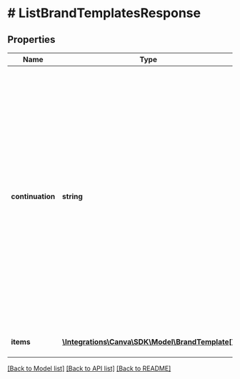 # # ListBrandTemplatesResponse

## Properties

Name | Type | Description | Notes
------------ | ------------- | ------------- | -------------
**continuation** | **string** | If the success response contains a continuation token, the user has access to more brand templates you can list. You can use this token as a query parameter and retrieve more templates from the list, for example &#x60;/v1/brand-templates?continuation&#x3D;{continuation}&#x60;. To retrieve all the brand templates available to the user, you might need to make multiple requests. | [optional]
**items** | [**\Integrations\Canva\SDK\Model\BrandTemplate[]**](BrandTemplate.md) | The list of brand templates. |

[[Back to Model list]](../../README.md#models) [[Back to API list]](../../README.md#endpoints) [[Back to README]](../../README.md)
